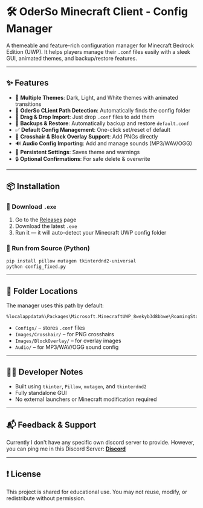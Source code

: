 # 🛠 OderSo Minecraft Client - Config Manager

A themeable and feature-rich configuration manager for Minecraft Bedrock Edition (UWP).
It helps players manage their `.conf` files easily with a sleek GUI, animated themes, and backup/restore features.

---

## ✨ Features

* 🎨 **Multiple Themes**: Dark, Light, and White themes with animated transitions
* 📁 **OderSo CLient Path Detection**: Automatically finds the config folder
* 🧲 **Drag & Drop Import**: Just drop `.conf` files to add them
* 🔄 **Backups & Restore**: Automatically backup and restore `default.conf`
* ✅ **Default Config Management**: One-click set/reset of default
* 🧱 **Crosshair & Block Overlay Support**: Add PNGs directly
* 🔊 **Audio Config Importing**: Add and manage sounds (MP3/WAV/OGG)
* 💾 **Persistent Settings**: Saves theme and warnings
* 🔒 **Optional Confirmations**: For safe delete & overwrite

---

## 📦 Installation

### 🔹 Download `.exe`

1. Go to the [Releases](https://github.com/Xem7z/OderSo-Config-Manager/releases) page
2. Download the latest `.exe`
3. Run it — it will auto-detect your Minecraft UWP config folder

### 🔹 Run from Source (Python)

```bash
pip install pillow mutagen tkinterdnd2-universal
python config_fixed.py
```

---

## 📁 Folder Locations

The manager uses this path by default:

```
%localappdata%\Packages\Microsoft.MinecraftUWP_8wekyb3d8bbwe\RoamingState\OderSo\
```

* `Configs/` – stores `.conf` files
* `Images/Crosshair/` – for PNG crosshairs
* `Images/BlockOverlay/` – for overlay images
* `Audio/` – for MP3/WAV/OGG sound config

---

## 🧑‍💻 Developer Notes

* Built using `tkinter`, `Pillow`, `mutagen`, and `tkinterdnd2`
* Fully standalone GUI
* No external launchers or Minecraft modification required

---

## 📬 Feedback & Support

Currently I don't have any specific own discord server to provide. However, you can ping me in this Discord Server:
**[Discord](https://discord.gg/XN9uPbQ3Bm)**

---

## ❗ License

This project is shared for educational use. You may not reuse, modify, or redistribute without permission.
